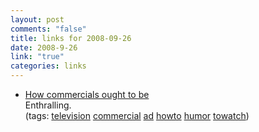 ```yaml
--- 
layout: post
comments: "false"
title: links for 2008-09-26
date: 2008-9-26
link: "true"
categories: links
---
```

<ul class="delicious">
	<li>
<div class="delicious-link"><a href="http://tumblr.zanshin.net/post/51725461/new-hovis-advert-in-full-hd-stereo-sept-2008">How commercials ought to be</a></div>
<div class="delicious-extended">Enthralling.</div>
<div class="delicious-tags">(tags: <a href="http://delicious.com/zanshin/television">television</a> <a href="http://delicious.com/zanshin/commercial">commercial</a> <a href="http://delicious.com/zanshin/ad">ad</a> <a href="http://delicious.com/zanshin/howto">howto</a> <a href="http://delicious.com/zanshin/humor">humor</a> <a href="http://delicious.com/zanshin/towatch">towatch</a>)</div></li>
</ul>
